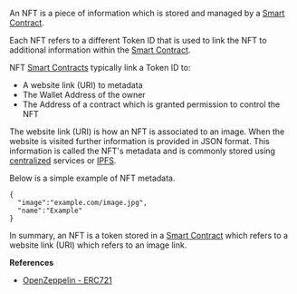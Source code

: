 An NFT is a piece of information which is stored and managed by a [Smart Contract](#WhatIsASmartContract).

Each NFT refers to a different Token ID that is used to link the NFT to additional
information within the [Smart Contract](#WhatIsASmartContract).

NFT [Smart Contracts](#WhatIsASmartContract) typically link a Token ID to:
-   A website link (URI) to metadata
-   The Wallet Address of the owner
-   The Address of a contract which is granted permission to control the NFT

The website link (URI) is how an NFT is associated to an image. When the website
is visited further information is provided in JSON format. This information is
called the NFT's metadata and is commonly stored using [centralized](#WhatDoesCentralizedMean) services or
[IPFS](#WhatIsIPFS).

Below is a simple example of NFT metadata.
```
{
  "image":"example.com/image.jpg",
  "name":"Example"
}
```

In summary, an NFT is a token stored in a [Smart Contract](#WhatIsASmartContract) which refers to a website link
(URI) which refers to an image link.

**References**
-   [OpenZeppelin - ERC721](https://github.com/OpenZeppelin/openzeppelin-contracts/blob/master/contracts/token/ERC721/ERC721.sol#L19)
